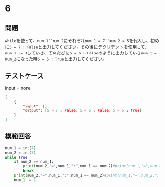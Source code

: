 # 6

## 問題

`while`を使って、`num_1``num_2`にそれぞれ`num_1 = 7``num_2 = 5`を代入し、初めに`5 = 7 : False`と出力してください。その後にデクリデントを使用して、`num_1 -= 1`していき、そのたびに`5 = 6 : False`のように出力していき`num_1 = num_2`になった時`5 = 5 : True`と出力してください。


## テストケース
input = none
```json
[
	{
		"input": [],
		"output": [5 = 7 : False, 5 = 6 : False, 5 = 5 : True]
	}
]
```

## 模範回答
```python
num_1 = int(7)
num_2 = int(5)
while True:
    if num_2 == num_1:
        print(num_2,"=",num_1,":",num_1 == num_2)#print(num_1,"=",num_2,": True")
        break
    print(num_2,"=",num_1,":",num_1 == num_2)#print(num_1,"=",num_2,": False")
    num_1 -= 1
```